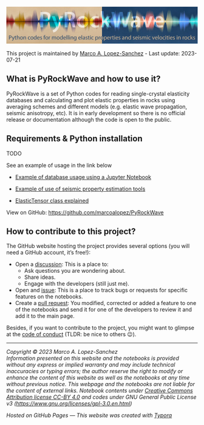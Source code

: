![header](https://raw.githubusercontent.com/marcoalopez/PyRockWave/main/img/header.jpg)

This project is maintained by [Marco A. Lopez-Sanchez](https://marcoalopez.github.io/) - Last update: 2023-07-21  

## What is PyRockWave and how to use it?

PyRockWave is a set of Python codes for reading single-crystal elasticity databases and calculating and plot elastic properties in rocks using averaging schemes and different models (e.g. elastic wave propagation, seismic anisotropy, etc). It is in early development so there is no official release or documentation although the code is open to the public.

## Requirements & Python installation

TODO

See an example of usage in the link below

- [Example of database usage using a Jupyter Notebook](https://deepnote.com/viewer/github/marcoalopez/PyRockWave/blob/main/src/example_database.ipynb)

- [Example of use of seismic property estimation tools](https://deepnote.com/viewer/github/marcoalopez/PyRockWave/blob/main/src/example_seismicTools.ipynb)

- [ElasticTensor class explained](https://deepnote.com/viewer/github/marcoalopez/PyRockWave/blob/main/src/ElasticTensor_explained.ipynb)

View on GitHub: https://github.com/marcoalopez/PyRockWave

## How to contribute to this project?

The GitHub website hosting the project provides several options (you will need a GitHub account, it’s free!):

- Open a [discussion](https://github.com/marcoalopez/PyRockWave/discussions): This is a place to:
  - Ask questions you are wondering about.
  - Share ideas.
  - Engage with the developers (still just me).
- Open and [issue](https://github.com/marcoalopez/PyRockWave/issues): This is a place to track bugs or requests for specific features on the notebooks.
- Create a [pull request](https://github.com/marcoalopez/PyRockWave/pulls): You modified, corrected or added a feature to one of the notebooks and send it for one of the developers to review it and add it to the main page.

Besides, if you want to contribute to the project, you might want to glimpse at the [code of conduct](https://github.com/marcoalopez/strength_envelopes/blob/master/CODE_OF_CONDUCT.md) (TLDR: be nice to others 😉). 

---
*Copyright © 2023 Marco A. Lopez-Sanchez*  
_Information presented on this website and the notebooks is provided without any express or implied warranty and may include technical inaccuracies or typing errors; the author reserve the right to modify or enhance the content of this website as well as the notebooks at any time without previous notice. This webpage and the notebooks are not liable for the content of external links. Notebook contents under [Creative Commons Attribution license CC-BY 4.0](https://creativecommons.org/licenses/by/4.0/) and codes under GNU General Public License v3 (https://www.gnu.org/licenses/gpl-3.0.en.html)_

_Hosted on GitHub Pages — This website was created with [Typora](https://typora.io/)_